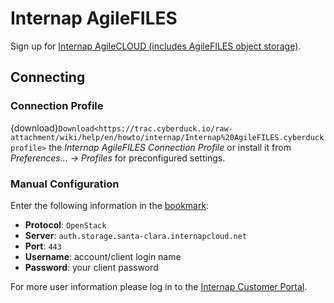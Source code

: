 Internap AgileFILES
====

Sign up for [Internap AgileCLOUD (includes AgileFILES object storage)](https://agile.internap.com/signup/register?utm_source=wiki&utm_medium=referral&utm_campaign=cyberduck).

## Connecting

### Connection Profile

{download}`Download<https://trac.cyberduck.io/raw-attachment/wiki/help/en/howto/internap/Internap%20AgileFILES.cyberduckprofile>` the *Internap AgileFILES Connection Profile* or install it from *Preferences… → Profiles* for preconfigured settings.

### Manual Configuration

Enter the following information in the [bookmark](../../cyberduck/bookmarks.md):

- **Protocol**: `OpenStack`
- **Server**: `auth.storage.santa-clara.internapcloud.net`
- **Port**: `443`
- **Username**: account/client login name
- **Password**: your client password

For more user information please log in to the [Internap Customer Portal](https://login.internap.com/).
